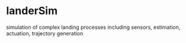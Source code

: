 # landerSim
simulation of complex landing processes including sensors, estimation, actuation, trajectory generation
